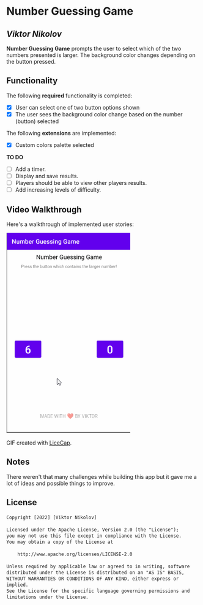 # Number Guessing Game

## *Viktor Nikolov*

**Number Guessing Game** prompts the user to select which of the two numbers presented is larger. The background color changes depending on the button pressed.

## Functionality

The following **required** functionality is completed:

* [x] User can select one of two button options shown
* [x] The user sees the background color change based on the number (button) selected

The following **extensions** are implemented:

* [x] Custom colors palette selected

**TO DO**
* [ ] Add a timer.
* [ ] Display and save results.
* [ ] Players should be able to view other players results.
* [ ] Add increasing levels of difficulty.

## Video Walkthrough

Here's a walkthrough of implemented user stories:

<img src='https://github.com/viktornikolov069/NumberGuessingGame/blob/main/num_guessing_game.gif' title='Video Walkthrough' width='' alt='Video Walkthrough' />

GIF created with [LiceCap](http://www.cockos.com/licecap/).

## Notes

There weren't that many challenges while building this app but it gave me a lot of ideas and possible things to improve.

## License

    Copyright [2022] [Viktor Nikolov]

    Licensed under the Apache License, Version 2.0 (the "License");
    you may not use this file except in compliance with the License.
    You may obtain a copy of the License at

        http://www.apache.org/licenses/LICENSE-2.0

    Unless required by applicable law or agreed to in writing, software
    distributed under the License is distributed on an "AS IS" BASIS,
    WITHOUT WARRANTIES OR CONDITIONS OF ANY KIND, either express or implied.
    See the License for the specific language governing permissions and
    limitations under the License.
